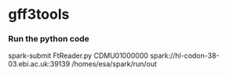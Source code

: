 # gff3tools

### Run the python code
spark-submit FtReader.py CDMU01000000 spark://hl-codon-38-03.ebi.ac.uk:39139 /homes/esa/spark/run/out

